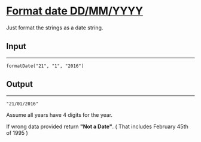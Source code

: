# [Format date DD/MM/YYYY](https://www.codewars.com/kata/format-date-dd-slash-mm-slash-yyyy "https://www.codewars.com/kata/56f32965e40b700dc6001797")

Just format the strings as a date string.

Input
---
___
    formatDate("21", "1", "2016")

Output
---
___
    "21/01/2016"
    
Assume all years have 4 digits for the year.

If wrong data provided return **"Not a Date"**. ( That includes February 45th of 1995 )